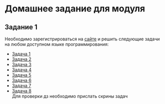 # Домашнее задание для модуля
## Задание 1
Необходимо зарегистрироваться на [сайте](https://www.codewars.com)
и решить следующие задачи на любом доступном языке программирования:
- [Задача 1](https://www.codewars.com/kata/52c31f8e6605bcc646000082)
- [Задача 2](https://www.codewars.com/kata/54f9c37106098647f400080a)
- [Задача 3](https://www.codewars.com/kata/559590633066759614000063)
- [Задача 4](https://www.codewars.com/kata/5ce399e0047a45001c853c2b)
- [Задача 5](https://www.codewars.com/kata/52fba2a9adcd10b34300094c)
- [Задача 6](https://www.codewars.com/kata/55908aad6620c066bc00002a)
- [Задача 7](https://www.codewars.com/kata/59473c0a952ac9b463000064)
- [Задача 8](https://www.codewars.com/kata/5277c8a221e209d3f6000b56)  
Для проверки дз необходимо прислать скрины задач
